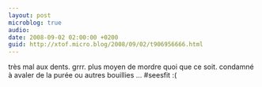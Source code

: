 ```yaml
---
layout: post
microblog: true
audio: 
date: 2008-09-02 02:00:00 +0200
guid: http://xtof.micro.blog/2008/09/02/t906956666.html
---
```

très mal aux dents. grrr. plus moyen de mordre quoi que ce soit. condamné à avaler de la purée ou autres bouillies ... #seesfit  :(
